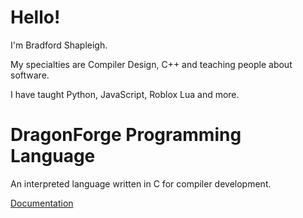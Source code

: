 # Hello!

I'm Bradford Shapleigh.

My specialties are Compiler Design, C++ and teaching people about software.

I have taught Python, JavaScript, Roblox Lua and more.

# DragonForge Programming Language

An interpreted language written in C for compiler development.

[Documentation](https://dragon-programming-language.com)
